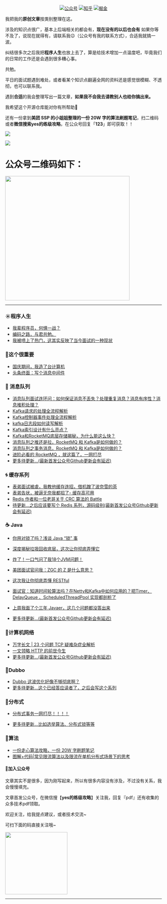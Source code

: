 <p align="center">
  <a href="#公众号"><img src="https://img.shields.io/badge/关注公众号-yes的练级攻略-blue.svg" alt="公众号"></a>
  <a href="https://www.zhihu.com/people/zhi-jiao-48"><img src="https://img.shields.io/badge/关注-知乎-critical.svg" alt="知乎"></a>
  <a href="https://juejin.cn/user/360295546234525"><img src="https://img.shields.io/badge/关注-掘金-green.svg" alt="掘金"></a>
</p>


我把我的**原创文章**按类别整理在这。

涉及的知识点很广，基本上后端相关的都会有，**现在没有的以后也会有** 如果你等不及了，说现在就得有，请联系我:wink:（公众号有我的联系方式），合适我就搞一波。

纠结很多次之后我把**程序人生**也放上去了，算是给技术增加一点温度吧，毕竟我们的日常的工作还是会遇到很多糟心事。

共勉。

平日的面试题遇到难处，或者看某个知识点翻遍全网的资料还是感觉很模糊、不透彻，也可以联系我。

遇到**合适**的我会整理写出一篇文章，**如果我不会我去请教别人也给你搞出来。**

我希望这个开源仓库能对你有所帮助:sparkling_heart:

还有一份拿到**美团 SSP 的小姐姐整理的一份 20W 字的算法刷题笔记**，扫二维码或者**微信搜索yes的练级攻略**，在公众号回复「**123**」即可获取！！



![](https://img-blog.csdnimg.cn/img_convert/7bd1417a557ed2142a42c688e98d7274.png)


![](https://img-blog.csdnimg.cn/img_convert/68fe91014e2204e879cc08847c2b870e.png)

# 公众号二维码如下：

<img src='https://img-blog.csdnimg.cn/20201127085245902.png' width=400px height=400px />



***



###   :sunny:程序人生

- [我辈程序员，何惧一战？](https://mp.weixin.qq.com/s?__biz=MzkxNTE3NjQ3MA==&mid=2247485738&idx=1&sn=b503b5f2252b812eb173fb3e1e17896b&chksm=c1626453f615ed45f544733ba4694ac237d915523ec24e3e461a17148b09ddb39de4a1704ccb&token=1260092512&lang=zh_CN#rd)
- [编码之路，与君共勉。](https://mp.weixin.qq.com/s?__biz=MzkxNTE3NjQ3MA==&mid=2247485716&idx=1&sn=e860f5b2b8fc1d7927bea173f6b4e20f&chksm=c162646df615ed7b80bffbf81ca22f9c04cfcc44df231f5f1fce171e0e9a982645a9fd959e75&token=1260092512&lang=zh_CN#rd)
- [我被喷上了热门，这其实反映了当今面试的一种现状](https://mp.weixin.qq.com/s?__biz=MzkxNTE3NjQ3MA==&mid=2247486342&idx=1&sn=05e789875f732ccd625390108d97729a&chksm=c16266fff615efe966fc4ba49f9def2da17e5fab04d3c0cfdb55d0518c3dfef885f84b7a0e6e&token=1260092512&lang=zh_CN#rd)

###  :ghost:这个很重要  ###

- [国庆期间，我造了台计算机](https://mp.weixin.qq.com/s?__biz=MzkxNTE3NjQ3MA==&mid=2247485722&idx=1&sn=e032d32e57e35a0810b321ab40e79473&chksm=c1626463f615ed75aad42769717018640cafa559106782915874963353ee0733756ce3259090&token=1260092512&lang=zh_CN#rd)
- [头条终面：写个消息中间件](https://mp.weixin.qq.com/s?__biz=MzkxNTE3NjQ3MA==&mid=2247485721&idx=1&sn=a30a9be1685d88c61d7dc5722d50d9c3&chksm=c1626460f615ed767a8e2e9e66f86badc0aeede9a44701ff7fd589c6f978c90369e0e4f6e341&token=1260092512&lang=zh_CN#rd)


###  :lollipop: 消息队列

- [消息队列面试连环问：如何保证消息不丢失？处理重复消息？消息有序性？消息堆积处理？](https://mp.weixin.qq.com/s?__biz=MzkxNTE3NjQ3MA==&mid=2247485753&idx=1&sn=d22f8adc8eb0dfc08163e160127f6b17&chksm=c1626440f615ed565d8a2ceee7335ddce26ce2d9364474a276e8dbb8767bcc6ebb0f7e298f71&token=1260092512&lang=zh_CN#rd)
- [Kafka请求的处理全流程解析](https://mp.weixin.qq.com/s?__biz=MzkxNTE3NjQ3MA==&mid=2247485755&idx=1&sn=da48413d267921dbcf0027bf4a2a1c21&chksm=c1626442f615ed5470b99c7c7f574ffc049851860fbc767048337cb07fb722a2c39fd3f8498b&token=1260092512&lang=zh_CN#rd)
- [Kafka控制器事件处理全流程解析](https://mp.weixin.qq.com/s?__biz=MzkxNTE3NjQ3MA==&mid=2247485752&idx=1&sn=53ae862abc0eddaf21a3e628706e0a67&chksm=c1626441f615ed57d3cdb9695f30cf8609d0e9feeae25c1c93d7154a423cc628b82753ef2418&token=1260092512&lang=zh_CN#rd)
- [kafka日志段如何读写解析](https://mp.weixin.qq.com/s?__biz=MzkxNTE3NjQ3MA==&mid=2247485748&idx=1&sn=125de0d6e2a94ac121bb84e0dc81e9db&chksm=c162644df615ed5b8c31c5d273ccfd24e683437d65749b939f848d0572b3f6e15a125eed8b52&token=1260092512&lang=zh_CN#rd)
- [Kafka索引设计有什么亮点？](https://zhuanlan.zhihu.com/p/154577113)
- [Kafka和RocketMQ底层存储揭秘，为什么能这么快？](https://mp.weixin.qq.com/s?__biz=MzkxNTE3NjQ3MA==&mid=2247485747&idx=1&sn=b3aa0bf544ef7c716dfc6d25495c780a&chksm=c162644af615ed5cf449ed5184125b1667fe5d8447791b3054c07239cd9c0ec3f81664adc34a&token=1260092512&lang=zh_CN#rd)
- [消息队列之推还是拉，RocketMQ 和 Kafka是如何做的？](https://mp.weixin.qq.com/s?__biz=MzkxNTE3NjQ3MA==&mid=2247485735&idx=1&sn=41ceea4e4f0430c3a5d3cc076e2d7870&chksm=c162645ef615ed489251b8ce2d5bb175a1121b4036ceab111c30156f8fa6a2759a7c853a3dd0&token=1260092512&lang=zh_CN#rd)
- [消息队列之事务消息，RocketMQ 和 Kafka是如何做的？](https://mp.weixin.qq.com/s?__biz=MzkxNTE3NjQ3MA==&mid=2247485732&idx=1&sn=3231cc9daf8bd5f8f29173adc145e5f6&chksm=c162645df615ed4bc4cf2d020b8fe63807a835760d1d53a205f2b55a8abb0ee8fc84ac00c918&token=1260092512&lang=zh_CN#rd)
- [进阶必看的 RocketMQ ，就这篇了，一网打尽](https://mp.weixin.qq.com/s?__biz=MzkxNTE3NjQ3MA==&mid=2247485714&idx=1&sn=76e95371b3188ce97f074e63dcb06f09&chksm=c162646bf615ed7deed37eb4c6a3524cc79e2c3b3e54a5a260f8846d28c6e46ca6efd4a2d654&token=1260092512&lang=zh_CN#rd)
- [更多待更新...(最新首发公众号Github更新会有延迟)](#公众号)

###  :cyclone: 缓存系列

- [表弟面试被虐，我教他缓存连招，借机蹭了波奈雪的茶](https://mp.weixin.qq.com/s?__biz=MzkxNTE3NjQ3MA==&mid=2247485750&idx=1&sn=5f0609a2e3b838dcac25e0010d9a8de3&chksm=c162644ff615ed59bb1c527a049856e9b7dc1b15733d60e5ca78f6b6fce3710b9348d84eceef&token=1260092512&lang=zh_CN#rd)
- [表弟告状，被逼无奈我都招了- 缓存高可用](https://mp.weixin.qq.com/s?__biz=MzkxNTE3NjQ3MA==&mid=2247485744&idx=1&sn=c189bb7d22ac2d5e816928c2991990a9&chksm=c1626449f615ed5fb320e67647cd2a331e9ce661fb2bbeaa047a7e4fdf13e6b0d4c5be0e5694&token=1260092512&lang=zh_CN#rd)
- [Redis 作者和一位老哥关于 CRC 算法的 Battle](https://mp.weixin.qq.com/s?__biz=MzkxNTE3NjQ3MA==&mid=2247485741&idx=1&sn=a36651c7e098b5b392fb8ca70de23782&chksm=c1626454f615ed42adc56291c3ba4b9d74c55198242bd2652484052e23a30fad2fdae6e97a45&token=1260092512&lang=zh_CN#rd)
- [待更新...之后应该要写个 Redis 系列，源码级别(最新首发公众号Github更新会有延迟)](#公众号)


###  :coffee: Java

- [你用对锁了吗？浅谈 Java “锁” 事](https://mp.weixin.qq.com/s?__biz=MzkxNTE3NjQ3MA==&mid=2247485739&idx=1&sn=801792f4987c4c3bd3d976d030476113&chksm=c1626452f615ed441749a6dd8e3e1e4d73187247b12824e968093c1fa1f950a90b8e7d428729&token=1260092512&lang=zh_CN#rd)

- [深度揭秘垃圾回收底层，这次让你彻底弄懂它](https://mp.weixin.qq.com/s?__biz=MzkxNTE3NjQ3MA==&mid=2247485910&idx=1&sn=54ebca3a2dfe449e7f922f347aa4d2dc&chksm=c16264aff615edb9f4d76a2c02c220ec653bfcecf72306d1974ac3b307620a88124388b328f6&token=1260092512&lang=zh_CN#rd)

- [炸了！一口气问了我18个JVM问题！](https://mp.weixin.qq.com/s?__biz=MzkxNTE3NjQ3MA==&mid=2247486059&idx=1&sn=c6c19c356fa7d4a96fe9e6c98946973e&chksm=c1626712f615ee0443916d5e08545b4cb66ede2f8ce80ef9c374e9b2d7ed5a0aa389f730cc41&token=1260092512&lang=zh_CN#rd)

- [美团面试官问我：ZGC 的 Z 是什么意思？](https://mp.weixin.qq.com/s?__biz=MzkxNTE3NjQ3MA==&mid=2247486132&idx=1&sn=0974847d831d9870c0d1a7b55d13985e&chksm=c16267cdf615eedb0eae4eee53e2c8ebaf40f938c8d59aa2bbe21ed05dfa8e6d51b4f3a9106c&token=1260092512&lang=zh_CN#rd)

- [这次我让你彻底弄懂 RESTful](https://mp.weixin.qq.com/s?__biz=MzkxNTE3NjQ3MA==&mid=2247486343&idx=1&sn=155f2dedbce37b4b9455bee1e8412811&chksm=c16266fef615efe8bc0d5a912ea4b4188820eeb251f2f617b19e73bb21882af1d1c3ee681c50&token=1260092512&lang=zh_CN#rd)

- [面试官：知道时间轮算法吗？在Netty和Kafka中如何应用的？把Timer、DelayQueue 、ScheduledThreadPool 实现都剖析了 ](https://mp.weixin.qq.com/s?__biz=MzkxNTE3NjQ3MA==&mid=2247485743&idx=1&sn=9f7e736ee3448ef1804de8de622e2169&chksm=c1626456f615ed4064e3c208293f684d8e240075aaaf85c1e4853c2eb7c7577c3db8c9915af3&token=1260092512&lang=zh_CN#rd)

- [上周我面了个三年 Javaer，这几个问题都没答出来](https://mp.weixin.qq.com/s?__biz=MzkxNTE3NjQ3MA==&mid=2247486296&idx=1&sn=c4bd10b0f3af02d4ef44af72bcd89f67&chksm=c1626621f615ef37384c9970b0fbf50f753f25fc80ed8f37448de5c7058d8b94cb56e0907a2d&token=1260092512&lang=zh_CN#rd)

- [更多待更新...(最新首发公众号Github更新会有延迟)](#公众号)

  


###  :bamboo:计算机网络  ###

- [万字长文 | 23 个问题 TCP 疑难杂症全解析](https://mp.weixin.qq.com/s?__biz=MzkxNTE3NjQ3MA==&mid=2247485731&idx=1&sn=5b95cefa09ef1e72a8010339654b0e5d&chksm=c162645af615ed4c3b56abd083bb4c27a81d4e492682cd54a44a868cfd180f159f93184901bc&token=1260092512&lang=zh_CN#rd)
- [一文领略 HTTP 的前世今生](https://mp.weixin.qq.com/s?__biz=MzkxNTE3NjQ3MA==&mid=2247485724&idx=1&sn=70f1bbea6280ca6cee467ceac4633c8a&chksm=c1626465f615ed7300accbce4f67046306b6a5011ac6b2a54cde6de6a275bb15c88da332dc37&token=1260092512&lang=zh_CN#rd)
- [更多待更新...(最新首发公众号Github更新会有延迟)](#公众号)



###  :jack_o_lantern:Dubbo  ###

- [Dubbo 这波优化好像不够彻底啊？](https://mp.weixin.qq.com/s?__biz=MzkxNTE3NjQ3MA==&mid=2247485729&idx=1&sn=cc8ed967615de699e5733790f2099846&chksm=c1626458f615ed4efb4ba789458ed441932a20c1e88cf0a0f0f7a00311b149bd0e14b1fd9439&token=1260092512&lang=zh_CN#rd)
- [更多待更新...这个已经答应读者了，之后会写这个系列](#公众号)

###  :book:分布式  ###

- [分布式事务一网打尽！！！！](https://mp.weixin.qq.com/s?__biz=MzkxNTE3NjQ3MA==&mid=2247485728&idx=1&sn=f1ea6c37d5eb0d2a69315a08b0d1263b&chksm=c1626459f615ed4fbc58052d0f92a09debc392f0d53fa13a98d3c5cf402a110b2aea5e0cda29&token=1260092512&lang=zh_CN#rd)

- [更多待更新...比如选举算法、分布式锁等等](#公众号)

  

###  :memo:算法  ###

- [一份走心算法攻略，一份 20W 字刷题笔记](https://mp.weixin.qq.com/s?__biz=MzkxNTE3NjQ3MA==&mid=2247485718&idx=1&sn=0f769e09543b93e5990ef9d8d62e4b09&chksm=c162646ff615ed792b5b96d347b576d7567cb8500a2857eb72bcef9074fc732f27211d02f021&token=1260092512&lang=zh_CN#rd)
- [图解+代码|常见限流算法以及限流在单机分布式场景下的思考](https://mp.weixin.qq.com/s?__biz=MzkxNTE3NjQ3MA==&mid=2247485754&idx=1&sn=625ae0b370b5f744bba36423fc29488a&chksm=c1626443f615ed553936cc00e63dad3f624e2fb1556981f1e3650ecc3cdcaaef4d1469dcf6e1&token=1260092512&lang=zh_CN#rd)



#### :sparkling_heart:<a name="公众号">加入公众号</a> ###

文章其实不是很多，因为刚写起来，所以有很多内容没有涉及，不过没有关系，我会慢慢填充。

文章首发公众号，在微信搜【**yes的练级攻略**】关注我，回复『pdf』还有收集的众多技术pdf领取。

欢迎关注，给我提点建议，或者技术交流~

可扫下面的码直接关注哦~

<img src='https://img-blog.csdnimg.cn/20201127085245902.png' width=200px height=200px />





---




